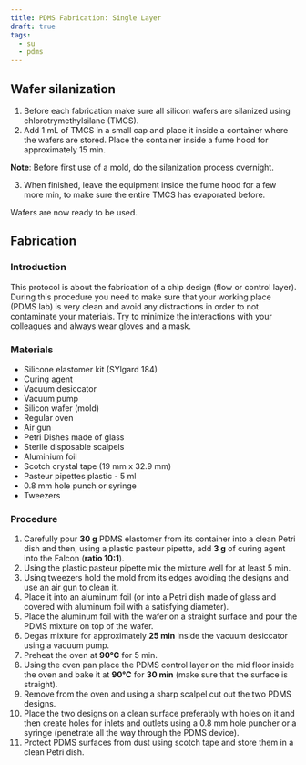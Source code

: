 ```yaml
---
title: PDMS Fabrication: Single Layer
draft: true
tags:
  - su
  - pdms
---
```

 
## Wafer silanization

1. Before each fabrication make sure all silicon wafers are silanized using chlorotrymethylsilane (TMCS).
2. Add 1 mL of TMCS in a small cap and place it inside a container where the wafers are stored. Place the container inside a fume hood for approximately 15 min.

**Note**: Before first use of a mold, do the silanization process overnight.

3. When finished, leave the equipment inside the fume hood for a few more min, to make sure the entire TMCS has evaporated before.

Wafers are now ready to be used.

## Fabrication

### Introduction

This protocol is about the fabrication of a chip design (flow or control layer). During this procedure you need to make sure that your working place (PDMS lab) is very clean and avoid any distractions in order to not contaminate your materials. Try to minimize the interactions with your colleagues and always wear gloves and a mask. 

### Materials

- Silicone elastomer kit (SYlgard 184)
- Curing agent
- Vacuum desiccator
- Vacuum pump
- Silicon wafer (mold)
- Regular oven
- Air gun
- Petri Dishes made of glass
- Sterile disposable scalpels
- Aluminium foil
- Scotch crystal tape (19 mm x 32.9 mm)
- Pasteur pipettes plastic - 5 ml
- 0.8 mm hole punch or syringe
- Tweezers

### Procedure

1. Carefully pour **30 g** PDMS elastomer from its container into a clean Petri dish and then, using a plastic pasteur pipette, add **3 g** of curing agent into the Falcon (**ratio 10:1**). 
2. Using the plastic pasteur pipette mix the mixture well for at least 5 min.
3. Using tweezers hold the mold from its edges avoiding the designs and use an air gun to clean it.
4. Place it into an aluminum foil (or into a Petri dish made of glass and covered with aluminum foil with a satisfying diameter).
5. Place the aluminum foil with the wafer on a straight surface and pour the PDMS mixture on top of the wafer.
6. Degas mixture for approximately **25 min** inside the vacuum desiccator using a vacuum pump.
7. Preheat the oven at **90°C** for 5 min.
8. Using the oven pan place the PDMS control layer on the mid floor inside the oven and bake it at **90°C** for **30 min** (make sure that the surface is straight).
9. Remove from the oven and using a sharp scalpel cut out the two PDMS designs.
10. Place the two designs on a clean surface preferably with holes on it and then create holes for inlets and outlets using a 0.8 mm hole puncher or a syringe (penetrate all the way through the PDMS device).
11. Protect PDMS surfaces from dust using scotch tape and store them in a clean Petri dish.
